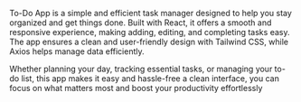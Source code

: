 To-Do App is a simple and efficient task manager designed to help you stay organized and get things done. Built with React, it offers a smooth and responsive experience, making adding, editing, and completing tasks easy. The app ensures a clean and user-friendly design with Tailwind CSS, while Axios helps manage data efficiently.

Whether planning your day, tracking essential tasks, or managing your to-do list, this app makes it easy and hassle-free a clean interface, you can focus on what matters most and boost your productivity effortlessly

